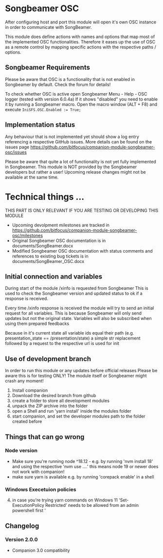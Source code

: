 # Songbeamer OSC

After configuring host and port this module will open it's own OSC instance in order to communicate with SongBeamer.

This module does define actions with names and options that map most of the implemented OSC functionalities. Therefore it eases up the use of OSC as a remote control by mapping specific actions with the respective paths / options.

## Songbeamer Requirements

Please be aware that OSC is a functionality that is not enabled in Songbeamer by default. Check the forum for details!

To check whether OSC is active open Songbeamer Menu - Help - OSC logger (tested with version 6.0.4a)
If it shows "disabled" you need to enable it by running a Songbeamer macro.
Open the macro window (ALT + F8) and execute
`IniSFS.OSC.Enabled := True;`

## Implementation status

Any behaviour that is not implemented yet should show a log entry referencing a respective GitHub issues.
More details can be found on the issues page https://github.com/bitfocus/companion-module-songbeamer-osc/issues

Please be aware that quite a lot of functionality is not yet fully implemented in Songbeamer.
This module is NOT provided by the Songbeamer developers but rather a user! Upcoming release changes might not be available at the same time.

# Technical things ...

THIS PART IS ONLY RELEVANT IF YOU ARE TESTING OR DEVELOPING THIS MODULE

- Upcoming devolpment milestones are tracked in https://github.com/bitfocus/companion-module-songbeamer-osc/milestones
- Original Songbeamer OSC documentation is in documents/SongBeamer.docx
- Modified Songbeamer OSC documentation with status comments and references to existing bug tickets is in documents/SongBeamer_OSC.docx

## Initial connection and variables

During start of the module /xinfo is requested from Songbeamer
This is used to check the Songbeamer version and updated status to ok if a response is received.

Every time /xinfo response is received the module will try to send an initial request for all variables.
This is because Songbeamer will only send updates but not the original state.
Variables will also be subscribed when using them prepared feedbacks

Because in it's current state all variable ids equal their path
(e.g. presentation_state == /presentation/state) a simple str replacement
followed by a request to the respective url is used for init

## Use of development branch

In order to run this module or any updates before official releases
Please be aware this is for testing ONLY!
The module itself or Songbeamer might crash any moment!

1. Install companion
2. Download the desired branch from github
3. create a folder to store all development modules
4. unpack the ZIP archive into the folder
5. open a Shell and run 'yarn install' inside the modules folder
6. start companion, and set the developer modules path to the folder created before

## Things that can go wrong

### Node version

- Make sure you're running node ^18.12 - e.g. by running 'nvm install 18' and using the respective 'nvm use ....' this means node 19 or newer does not work with companion!
- make sure yarn is available e.g. by running 'corepack enable' in a shell

### Windows Execetuion policies

4. in case you're trying yarn commands on Windows 11 'Set-ExecutionPolicy Restricted' needs to be allowed from an admin powershell first '

## Changelog

### Version 2.0.0

- Companion 3.0 compatibility
